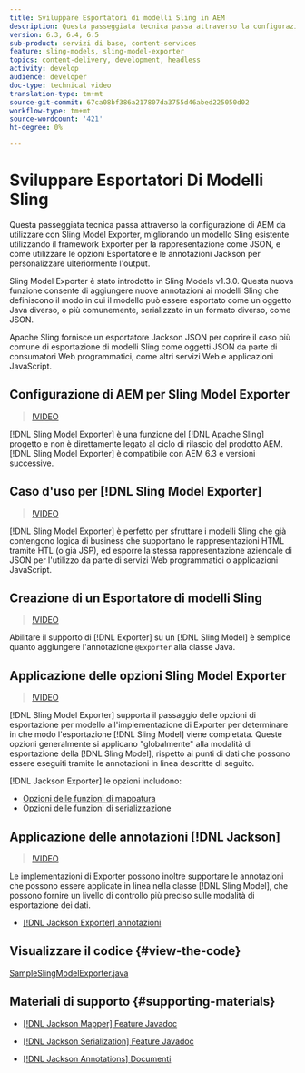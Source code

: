 ```yaml
---
title: Sviluppare Esportatori di modelli Sling in AEM
description: Questa passeggiata tecnica passa attraverso la configurazione di AEM da utilizzare con Sling Model Exporter, migliorando un modello Sling esistente utilizzando il framework Exporter per la rappresentazione come JSON, e come utilizzare le opzioni Esportatore e le annotazioni Jackson per personalizzare ulteriormente l'output.
version: 6.3, 6.4, 6.5
sub-product: servizi di base, content-services
feature: sling-models, sling-model-exporter
topics: content-delivery, development, headless
activity: develop
audience: developer
doc-type: technical video
translation-type: tm+mt
source-git-commit: 67ca08bf386a217807da3755d46abed225050d02
workflow-type: tm+mt
source-wordcount: '421'
ht-degree: 0%

---
```



# Sviluppare Esportatori Di Modelli Sling

Questa passeggiata tecnica passa attraverso la configurazione di AEM da utilizzare con Sling Model Exporter, migliorando un modello Sling esistente utilizzando il framework Exporter per la rappresentazione come JSON, e come utilizzare le opzioni Esportatore e le annotazioni Jackson per personalizzare ulteriormente l&#39;output.

Sling Model Exporter è stato introdotto in Sling Models v1.3.0. Questa nuova funzione consente di aggiungere nuove annotazioni ai modelli Sling che definiscono il modo in cui il modello può essere esportato come un oggetto Java diverso, o più comunemente, serializzato in un formato diverso, come JSON.

Apache Sling fornisce un esportatore Jackson JSON per coprire il caso più comune di esportazione di modelli Sling come oggetti JSON da parte di consumatori Web programmatici, come altri servizi Web e applicazioni JavaScript.

## Configurazione di AEM per Sling Model Exporter

>[!VIDEO](https://video.tv.adobe.com/v/16862/?quality=12&learn=on)

[!DNL Sling Model Exporter] è una funzione del  [!DNL Apache Sling] progetto e non è direttamente legato al ciclo di rilascio del prodotto AEM. [!DNL Sling Model Exporter] è compatibile con AEM 6.3 e versioni successive.

## Caso d&#39;uso per [!DNL Sling Model Exporter]

>[!VIDEO](https://video.tv.adobe.com/v/16863/?quality=12&learn=on)

[!DNL Sling Model Exporter] è perfetto per sfruttare i modelli Sling che già contengono logica di business che supportano le rappresentazioni HTML tramite HTL (o già JSP), ed esporre la stessa rappresentazione aziendale di JSON per l&#39;utilizzo da parte di servizi Web programmatici o applicazioni JavaScript.

## Creazione di un Esportatore di modelli Sling

>[!VIDEO](https://video.tv.adobe.com/v/16864/?quality=12&learn=on)

Abilitare il supporto di [!DNL Exporter] su un [!DNL Sling Model] è semplice quanto aggiungere l&#39;annotazione `@Exporter` alla classe Java.

## Applicazione delle opzioni Sling Model Exporter

>[!VIDEO](https://video.tv.adobe.com/v/16865/?quality=12&learn=on)

[!DNL Sling Model Exporter] supporta il passaggio delle opzioni di esportazione per modello all&#39;implementazione di Exporter per determinare in che modo l&#39;esportazione  [!DNL Sling Model] viene completata. Queste opzioni generalmente si applicano &quot;globalmente&quot; alla modalità di esportazione della [!DNL Sling Model], rispetto ai punti di dati che possono essere eseguiti tramite le annotazioni in linea descritte di seguito.

[!DNL Jackson Exporter] le opzioni includono:

* [Opzioni delle funzioni di mappatura](https://static.javadoc.io/com.fasterxml.jackson.core/jackson-databind/2.8.5/com/fasterxml/jackson/databind/MapperFeature.html)
* [Opzioni delle funzioni di serializzazione](https://static.javadoc.io/com.fasterxml.jackson.core/jackson-databind/2.8.5/com/fasterxml/jackson/databind/SerializationFeature.html)

## Applicazione delle annotazioni [!DNL Jackson]

>[!VIDEO](https://video.tv.adobe.com/v/16866/?quality=12&learn=on)

Le implementazioni di Exporter possono inoltre supportare le annotazioni che possono essere applicate in linea nella classe [!DNL Sling Model], che possono fornire un livello di controllo più preciso sulle modalità di esportazione dei dati.

* [[!DNL Jackson Exporter] annotazioni](https://github.com/FasterXML/jackson-annotations/wiki/Jackson-Annotations)

## Visualizzare il codice {#view-the-code}

[SampleSlingModelExporter.java](https://github.com/Adobe-Consulting-Services/acs-aem-samples/blob/master/core/src/main/java/com/adobe/acs/samples/models/SampleSlingModelExporter.java)

## Materiali di supporto {#supporting-materials}

* [[!DNL Jackson Mapper] Feature Javadoc](https://static.javadoc.io/com.fasterxml.jackson.core/jackson-databind/2.8.5/com/fasterxml/jackson/databind/MapperFeature.html)
* [[!DNL Jackson Serialization] Feature Javadoc](https://static.javadoc.io/com.fasterxml.jackson.core/jackson-databind/2.8.5/com/fasterxml/jackson/databind/SerializationFeature.html)

* [[!DNL Jackson Annotations] Documenti](https://github.com/FasterXML/jackson-annotations/wiki/Jackson-Annotations)
